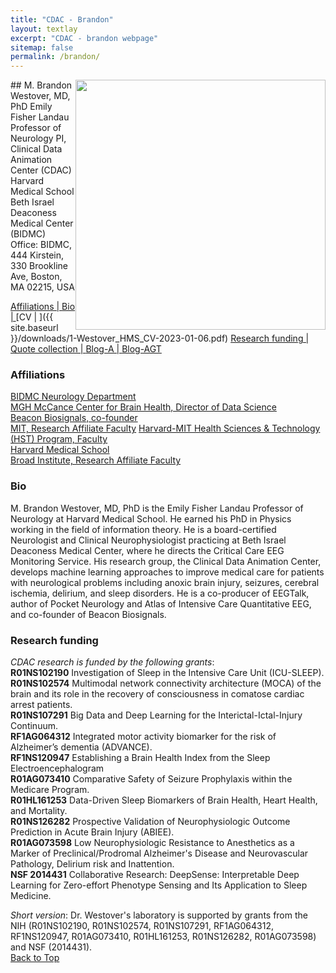 ```yaml
---
title: "CDAC - Brandon"
layout: textlay
excerpt: "CDAC - brandon webpage"
sitemap: false
permalink: /brandon/
---
```

<img style="float: right;" src="/images/teampic/mbw_gretchenPic_2022_12_17.jpeg"  height="400">
## M. Brandon Westover, MD, PhD
Emily Fisher Landau Professor of Neurology  
PI, Clinical Data Animation Center (CDAC)
Harvard Medical School  
Beth Israel Deaconess Medical Center (BIDMC)  
Office: BIDMC, 444 Kirstein, 330 Brookline Ave, Boston, MA 02215, USA

[Affiliations | ](#affiliations)
[Bio | ](#bio)
[CV | ]({{ site.baseurl }}/downloads/1-Westover_HMS_CV-2023-01-06.pdf)
[Research funding | ](#research-funding)
[Quote collection | ](/quotes/)
[Blog-A | ](/encrypted-blog-alek/)
[Blog-AGT](/encrypted-blog-agt/)

### Affiliations
[BIDMC Neurology Department](https://www.bidmc.org/centers-and-departments/neurology/)  
[MGH McCance Center for Brain Health, Director of Data Science](https://www.massgeneral.org/neurology/mccance-center/)  
[Beacon Biosignals, co-founder](https://beacon.bio/)  
[MIT, Research Affiliate Faculty](https://www.mit.edu/)
[Harvard-MIT Health Sciences & Technology (HST) Program, Faculty](https://meded.hms.harvard.edu/health-sciences-technology/)  
[Harvard Medical School](https://hms.harvard.edu/)  
[Broad Institute, Research Affiliate Faculty](https://www.broadinstitute.org/)

### Bio
M. Brandon Westover, MD, PhD is the Emily Fisher Landau Professor of Neurology at Harvard Medical School. He earned his PhD in Physics working in the field of information theory. He is a board-certified Neurologist and Clinical Neurophysiologist practicing at Beth Israel Deaconess Medical Center, where he directs the Critical Care EEG Monitoring Service. His research group, the Clinical Data Animation Center, develops machine learning approaches to improve medical care for patients with neurological problems including anoxic brain injury, seizures, cerebral ischemia, delirium, and sleep disorders. He is a co-producer of EEGTalk, author of Pocket Neurology and Atlas of Intensive Care Quantitative EEG, and co-founder of Beacon Biosignals.  

### Research funding
_CDAC research is funded by the following grants_:  
**R01NS102190** Investigation of Sleep in the Intensive Care Unit (ICU-SLEEP).   
**R01NS102574** Multimodal network connectivity architecture (MOCA) of the brain and its role in the recovery of consciousness in comatose cardiac arrest patients.   
**R01NS107291** Big Data and Deep Learning for the Interictal-Ictal-Injury Continuum.   
**RF1AG064312** Integrated motor activity biomarker for the risk of Alzheimer’s dementia (ADVANCE).   
**RF1NS120947** Establishing a Brain Health Index from the Sleep Electroencephalogram  
**R01AG073410** Comparative Safety of Seizure Prophylaxis within the Medicare Program.    
**R01HL161253** Data-Driven Sleep Biomarkers of Brain Health, Heart Health, and Mortality.   
**R01NS126282** Prospective Validation of Neurophysiologic Outcome Prediction in Acute Brain Injury (ABIEE).   
**R01AG073598** Low Neurophysiologic Resistance to Anesthetics as a Marker of Preclinical/Prodromal Alzheimer's Disease and Neurovascular Pathology, Delirium risk and Inattention.   
**NSF 2014431** Collaborative Research: DeepSense: Interpretable Deep Learning for Zero-effort Phenotype Sensing and Its Application to Sleep Medicine.   
   
_Short version_: 
Dr. Westover's laboratory is supported by grants from the NIH (R01NS102190, R01NS102574, R01NS107291, RF1AG064312, RF1NS120947, R01AG073410, R01HL161253, R01NS126282, R01AG073598) and NSF (2014431).   
[Back to Top](#  )
